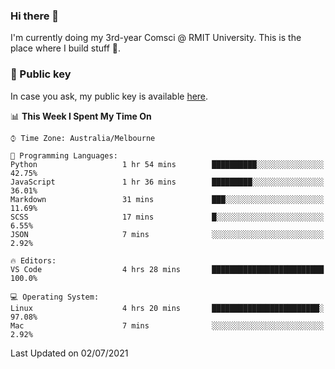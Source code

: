 ### Hi there 👋

I'm currently doing my 3rd-year Comsci @ RMIT University. This is the place where I build stuff 👀. 

### 🔑 Public key

In case you ask, my public key is available [here](https://public.auspham.dev/).

<!--START_SECTION:waka-->
📊 **This Week I Spent My Time On** 

```text
⌚︎ Time Zone: Australia/Melbourne

💬 Programming Languages: 
Python                   1 hr 54 mins        ██████████░░░░░░░░░░░░░░░   42.75% 
JavaScript               1 hr 36 mins        █████████░░░░░░░░░░░░░░░░   36.01% 
Markdown                 31 mins             ███░░░░░░░░░░░░░░░░░░░░░░   11.69% 
SCSS                     17 mins             █░░░░░░░░░░░░░░░░░░░░░░░░   6.55% 
JSON                     7 mins              ░░░░░░░░░░░░░░░░░░░░░░░░░   2.92%

🔥 Editors: 
VS Code                  4 hrs 28 mins       █████████████████████████   100.0%

💻 Operating System: 
Linux                    4 hrs 20 mins       ████████████████████████░   97.08% 
Mac                      7 mins              ░░░░░░░░░░░░░░░░░░░░░░░░░   2.92%

```


 Last Updated on 02/07/2021
<!--END_SECTION:waka-->

<!--
**rockmanvnx6/rockmanvnx6** is a ✨ _special_ ✨ repository because its `README.md` (this file) appears on your GitHub profile.

Here are some ideas to get you started:

- 🔭 I’m currently working on ...
- 🌱 I’m currently learning ...
- 👯 I’m looking to collaborate on ...
- 🤔 I’m looking for help with ...
- 💬 Ask me about ...
- 📫 How to reach me: ...
- 😄 Pronouns: ...
- ⚡ Fun fact: ...
-->
